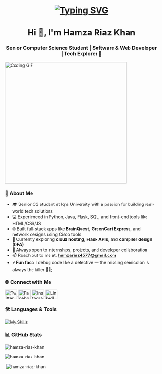 <h1 align="center">
  <a href="https://git.io/typing-svg">
    <img src="https://readme-typing-svg.demolab.com?font=Inter&weight=500&duration=2000&pause=100&color=00FFAB&center=true&vCenter=true&multiline=true&width=250&height=85&lines=I+Write+Code+%F0%9F%91%A8%E2%80%8D%F0%9F%92%BB;Break+Bugs+%F0%9F%A7%B9;+And+Build+Cool+Stuff+%F0%9F%A7%A0" alt="Typing SVG" />
  </a>
</h1>
<h1 align="center">Hi 👋, I'm Hamza Riaz Khan</h1>
<h3 align="center">Senior Computer Science Student | Software & Web Developer | Tech Explorer 🚀</h3>

<img src="https://media1.giphy.com/media/v1.Y2lkPTc5MGI3NjExeTJpbW51eGd2dms1MnZmZ29rcnNpNTc5bzZqbHpxZXEyNXB1aWkzNiZlcD12MV9pbnRlcm5hbF9naWZfYnlfaWQmY3Q9Zw/Y4ak9Ki2GZCbJxAnJD/giphy.gif" width="400" alt="Coding GIF">

### 🚀 About Me

- 🎓 Senior CS student at Iqra University with a passion for building real-world tech solutions  
- 💻 Experienced in Python, Java, Flask, SQL, and front-end tools like HTML/CSS/JS  
- 🌐 Built full-stack apps like **BrainQuest**, **GreenCart Express**, and network designs using Cisco tools  
- 🌱 Currently exploring **cloud hosting**, **Flask APIs**, and **compiler design (DFA)**  
- 🤝 Always open to internships, projects, and developer collaboration  
- 📫 Reach out to me at: **hamzariaz4577@gmail.com**  
- ⚡ **Fun fact:** I debug code like a detective — the missing semicolon is always the killer 🕵️‍♂️;

### 🌐 Connect with Me

<p align="left">
  <a href="https://twitter.com/your_twitter_here" target="_blank">
    <img align="center" src="https://raw.githubusercontent.com/rahuldkjain/github-profile-readme-generator/master/src/images/icons/Social/twitter.svg" height="30" width="40" alt="Twitter"/>
  </a>
  <a href="https://facebook.com/your_facebook_here" target="_blank">
    <img align="center" src="https://raw.githubusercontent.com/rahuldkjain/github-profile-readme-generator/master/src/images/icons/Social/facebook.svg" height="30" width="40" alt="Facebook"/>
  </a>
  <a href="https://instagram.com/your_instagram_here" target="_blank">
    <img align="center" src="https://raw.githubusercontent.com/rahuldkjain/github-profile-readme-generator/master/src/images/icons/Social/instagram.svg" height="30" width="40" alt="Instagram"/>
  </a>
  <a href="https://linkedin.com/in/hamza-builds" target="_blank">
    <img align="center" src="https://raw.githubusercontent.com/rahuldkjain/github-profile-readme-generator/master/src/images/icons/Social/linked-in-alt.svg" height="30" width="40" alt="LinkedIn"/>
  </a>
</p>

### 🛠️ Languages & Tools

[![My Skills](https://skillicons.dev/icons?i=html,css,java,js,py,c,cs,cpp,aws,linux,matlab,mysql,sqlite,blender,androidstudio,swift,bootstrap,flask,tailwind,figma,github,jquery,vscode,eclipse,ps,pr)](https://skillicons.dev)

### 📊 GitHub Stats

<p><img align="center" src="https://github-readme-stats.vercel.app/api/top-langs?username=hamza-riaz-khan&show_icons=true&locale=en&layout=compact" alt="hamza-riaz-khan" /></p>

<p><img align="center" src="https://github-readme-streak-stats.herokuapp.com/?user=hamza-riaz-khan&" alt="hamza-riaz-khan" /></p>

<p>&nbsp;<img align="center" src="https://github-readme-stats.vercel.app/api?username=hamza-riaz-khan&show_icons=true&locale=en" alt="hamza-riaz-khan" /></p>
